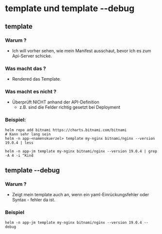 # template und template --debug  

## template 

### Warum ?

  * Ich will vorher sehen, wie mein Manifest ausschaut, bevor ich es zum Api-Server schicke.

### Was macht das ? 

  * Rendered das Template.

### Was macht es nicht ? 

  * Überprüft NICHT anhand der API-Definition
    * z.B. sind die Felder richtig gesetzt bei Deployment
   
### Beispiel: 

```
helm repo add bitnami https://charts.bitnami.com/bitnami
# Kann sehr lang sein 
helm -n app-<namenskuerzel> template my-nginx bitnami/nginx --version 19.0.4 | less

helm -n app-jm template my-nginx bitnami/nginx --version 19.0.4 | grep -A 4 -i ^Kind

```

## template --debug 

### Warum ? 

  * Zeigt mein template auch an, wenn ein yaml-Einrückungsfehler oder Syntax - fehler da ist. 

### Beispiel 

```
helm -n app-jm template my-nginx bitnami/nginx --version 19.0.4 --debug
```
    

